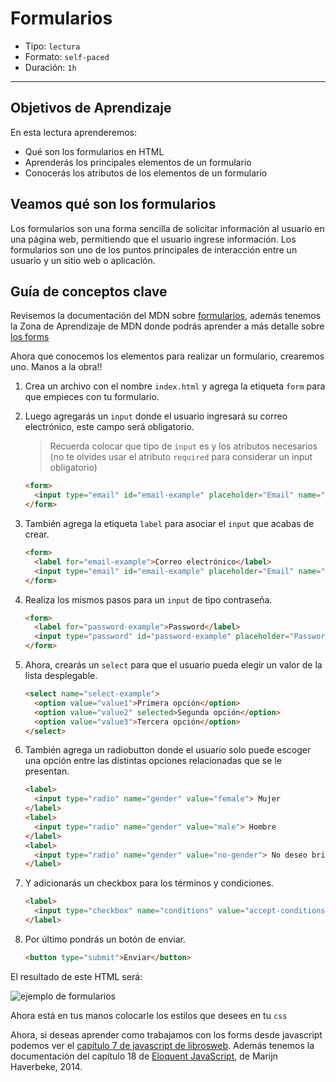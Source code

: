 # Formularios

- Tipo: `lectura`
- Formato: `self-paced`
- Duración: `1h`

***

## Objetivos de Aprendizaje

En esta lectura aprenderemos:

- Qué son los formularios en HTML
- Aprenderás los principales elementos de un formulario
- Conocerás los atributos de los elementos de un formulario

## Veamos qué son los formularios

Los formularios son una forma sencilla de solicitar información al usuario en
una página web, permitiendo que el usuario ingrese información. Los formularios
son uno de los puntos principales de interacción entre un usuario y un sitio web
o aplicación.

## Guía de conceptos clave

Revisemos la documentación del MDN sobre
[formularios](https://developer.mozilla.org/es/docs/Web/HTML/Elemento/form),
además tenemos la Zona de Aprendizaje de MDN donde podrás aprender a más
detalle sobre [los forms](https://developer.mozilla.org/es/docs/Learn/HTML/Forms)

Ahora que conocemos los elementos para realizar un formulario, crearemos uno.
Manos a la obra!!

1. Crea un archivo con el nombre `index.html` y agrega la etiqueta `form` para
   que empieces con tu formulario.

2. Luego agregarás un `input` donde el usuario ingresará su correo electrónico,
   este campo será obligatorio.
   > Recuerda colocar que tipo de `input` es y los atributos necesarios (no te
   > olvides usar el atributo `required` para considerar un input obligatorio)

   ```html
   <form>
     <input type="email" id="email-example" placeholder="Email" name="email-example" required>
   </form>
   ```

3. También agrega la etiqueta `label` para asociar el `input` que acabas de
   crear.

   ```html
   <form>
     <label for="email-example">Correo electrónico</label>
     <input type="email" id="email-example" placeholder="Email" name="email-example" required>
   </form>
   ```

4. Realiza los mismos pasos para un `input` de tipo contraseña.

   ```html
   <form>
     <label for="password-example">Password</label>
     <input type="password" id="password-example" placeholder="Password" name="password-example" required>
   </form>
   ```

5. Ahora, crearás un `select` para que el usuario pueda elegir un valor de la
   lista desplegable.

   ```html
   <select name="select-example">
     <option value="value1">Primera opción</option>
     <option value="value2" selected>Segunda opción</option>
     <option value="value3">Tercera opción</option>
   </select>
   ```

6. También agrega un radiobutton donde el usuario solo puede escoger una
   opción entre las distintas opciones relacionadas que se le presentan.

   ```html
   <label>
     <input type="radio" name="gender" value="female"> Mujer
   </label>
   <label>
     <input type="radio" name="gender" value="male"> Hombre
   </label>
   <label>
     <input type="radio" name="gender" value="no-gender"> No deseo brindar información
   </label>
   ```

7. Y adicionarás un checkbox para los términos y condiciones.

   ```html
   <label>
     <input type="checkbox" name="conditions" value="accept-conditions" checked> Acepto los términos y condiciones
   </label>
   ```

8. Por último pondrás un botón de enviar.

   ```html
   <button type="submit">Enviar</button>
   ```

El resultado de este HTML será:

![ejemplo de formularios](https://user-images.githubusercontent.com/25906896/39826718-2daeff3e-537b-11e8-8d60-bba02479bf16.png)

Ahora está en tus manos colocarle los estilos que desees en tu `css`

Ahora, si deseas aprender como trabajamos con los forms desde javascript
podemos ver el
[capítulo 7 de javascript de librosweb](http://librosweb.es/libro/javascript/capitulo_7.html).
Además tenemos la documentación del capítulo 18 de [Eloquent JavaScript](https://eloquentjavascript.net/18_http.html),
de Marijn Haverbeke, 2014.
